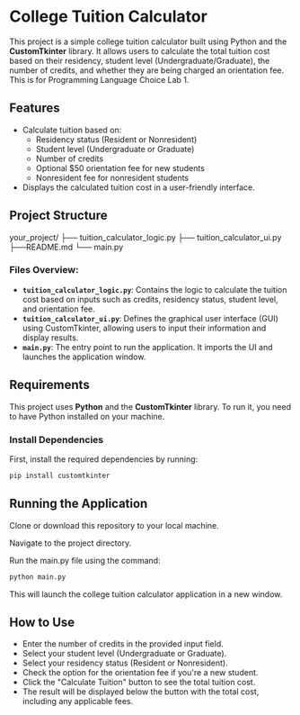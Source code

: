 # College Tuition Calculator

This project is a simple college tuition calculator built using Python and the **CustomTkinter** library. It allows users to calculate the total tuition cost based on their residency, student level (Undergraduate/Graduate), the number of credits, and whether they are being charged an orientation fee. This is for Programming Language Choice Lab 1.

## Features

- Calculate tuition based on:
  - Residency status (Resident or Nonresident)
  - Student level (Undergraduate or Graduate)
  - Number of credits
  - Optional $50 orientation fee for new students
  - Nonresident fee for nonresident students
- Displays the calculated tuition cost in a user-friendly interface.

## Project Structure

your_project/
├── tuition_calculator_logic.py
├── tuition_calculator_ui.py
├──README.md
└── main.py



### Files Overview:
- **`tuition_calculator_logic.py`**: Contains the logic to calculate the tuition cost based on inputs such as credits, residency status, student level, and orientation fee.
- **`tuition_calculator_ui.py`**: Defines the graphical user interface (GUI) using CustomTkinter, allowing users to input their information and display results.
- **`main.py`**: The entry point to run the application. It imports the UI and launches the application window.

## Requirements

This project uses **Python** and the **CustomTkinter** library. To run it, you need to have Python installed on your machine.

### Install Dependencies

First, install the required dependencies by running:

```bash
pip install customtkinter
```

## Running the Application
Clone or download this repository to your local machine.

Navigate to the project directory.

Run the main.py file using the command:

```bash
python main.py
```
This will launch the college tuition calculator application in a new window.

## How to Use
- Enter the number of credits in the provided input field.
- Select your student level (Undergraduate or Graduate).
- Select your residency status (Resident or Nonresident).
- Check the option for the orientation fee if you're a new student.
- Click the "Calculate Tuition" button to see the total tuition cost.
- The result will be displayed below the button with the total cost, including any applicable fees.
